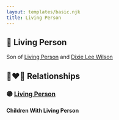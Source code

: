 ```yaml
---
layout: templates/basic.njk
title: Living Person
---
```

## 🔵 Living Person

Son of [Living Person](/people/4/45880759) and [Dixie Lee Wilson](/people/8/87584724)

## 👩‍❤️‍👨 Relationships

### 🟣 [Living Person](/people/4/4670196)

#### Children With Living Person